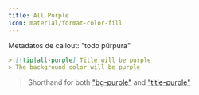 ```yaml
---
title: All Purple
icon: material/format-color-fill
---
```


Metadatos de callout: "todo púrpura"

```md
> [!tip|all-purple] Title will be purple
> The background color will be purple
```
> Shorthand for both ["bg-purple"](../bg-styling/page-4.md)
> and ["title-purple"](../title-styling/page-4.md)

